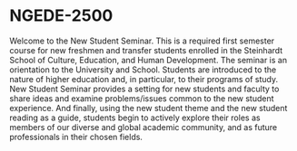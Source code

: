 # NGEDE-2500

Welcome to the New Student Seminar. This is a required first semester course for new freshmen and transfer students enrolled in the Steinhardt School of Culture, Education, and Human Development.  The seminar is an orientation to the University and School.  Students are introduced to the nature of higher education and, in particular, to their programs of study.  New Student Seminar provides a setting for new students and faculty to share ideas and examine problems/issues common to the new student experience. And finally, using the new student theme and the new student reading as a guide, students begin to actively explore their roles as members of our diverse and global academic community, and as future professionals in their chosen fields.

